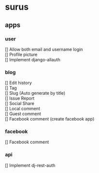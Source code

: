# surus

## apps
### user
[] Allow both email and username login  
[] Profile picture  
[] Implement django-allauth  
### blog
[] Edit history  
[] Tag  
[] Slug (Auto generate by title)  
[] Issue Report  
[] Social Share  
[] Local comment  
[] Guest comment  
[] Facebook comment (create facebook app)  
### facebook
[] Facebook comment  
### api
[] Implement dj-rest-auth
